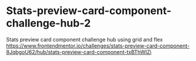 # Stats-preview-card-component-challenge-hub-2
Stats preview card component challenge hub using grid and flex https://www.frontendmentor.io/challenges/stats-preview-card-component-8JqbgoU62/hub/stats-preview-card-component-txBThWIZi
